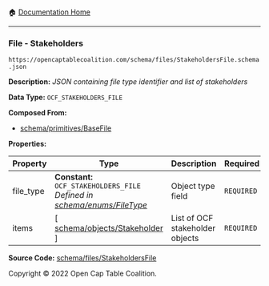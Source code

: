 :house: [Documentation Home](/README.md)

---

### File - Stakeholders

`https://opencaptablecoalition.com/schema/files/StakeholdersFile.schema.json`

**Description:** _JSON containing file type identifier and list of stakeholders_

**Data Type:** `OCF_STAKEHOLDERS_FILE`

**Composed From:**

- [schema/primitives/BaseFile](/docs/schema/primitives/BaseFile.md)

**Properties:**

| Property  | Type                                                                                                           | Description                     | Required   |
| --------- | -------------------------------------------------------------------------------------------------------------- | ------------------------------- | ---------- |
| file_type | **Constant:** `OCF_STAKEHOLDERS_FILE`</br>_Defined in [schema/enums/FileType](/docs/schema/enums/FileType.md)_ | Object type field               | `REQUIRED` |
| items     | [ [schema/objects/Stakeholder](/docs/schema/objects/Stakeholder.md) ]                                          | List of OCF stakeholder objects | `REQUIRED` |

**Source Code:** [schema/files/StakeholdersFile](/schema/files/StakeholdersFile.schema.json)

Copyright © 2022 Open Cap Table Coalition.

